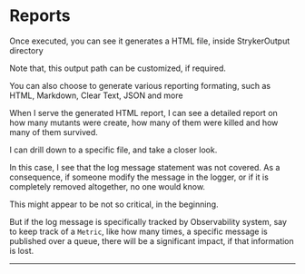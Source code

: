 # Reports

Once executed, you can see it generates a HTML file, inside StrykerOutput directory

Note that, this output path can be customized, if required.

You can also choose to generate various reporting formating, such as HTML, Markdown, Clear Text, JSON and more

When I serve the generated HTML report, I can see a detailed report on how many mutants were create, how many of them were killed and how many of them survived.

I can drill down to a specific file, and take a closer look.

In this case, I see that the log message statement was not covered. As a consequence, if someone modify the message in the logger, or if it is completely removed altogether, no one would know.

This might appear to be not so critical, in the beginning.

But if the log message is specifically tracked by Observability system, say to keep track of a `Metric`, like how many times, a specific message is published over a queue, there will be a significant impact, if that information is lost.

---
